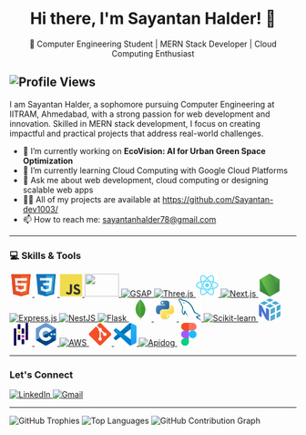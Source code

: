 <h1 align="center">Hi there, I'm Sayantan Halder! 👋</h1>
<p align="center"> 🚀 Computer Engineering Student | MERN Stack Developer | Cloud Computing Enthusiast </p>

![Profile Views](https://komarev.com/ghpvc/?username=Sayantan-dev1003&color=blue)
---

I am Sayantan Halder, a sophomore pursuing Computer Engineering at IITRAM, Ahmedabad, with a strong passion for web development and innovation. Skilled in MERN stack development, I focus on creating impactful and practical projects that address real-world challenges.
- 🔭 I’m currently working on **EcoVision: AI for Urban Green Space Optimization**
- 🌱 I’m currently learning Cloud Computing with Google Cloud Platforms
- 💬 Ask me about web development, cloud computing or designing scalable web apps
- 👨‍💻 All of my projects are available at https://github.com/Sayantan-dev1003/
- 📫 How to reach me: sayantanhalder78@gmail.com

---

### 💻 **Skills & Tools**
 
<a href="https://developer.mozilla.org/en-US/docs/Web/HTML">
  <img src="https://raw.githubusercontent.com/devicons/devicon/master/icons/html5/html5-original.svg" alt="HTML5" width="40" height="40">
</a>
<a href="https://developer.mozilla.org/en-US/docs/Web/CSS">
  <img src="https://raw.githubusercontent.com/devicons/devicon/master/icons/css3/css3-original.svg" alt="CSS3" width="40" height="40">
</a>
<a href="https://www.javascript.com/">
  <img src="https://raw.githubusercontent.com/devicons/devicon/master/icons/javascript/javascript-original.svg" alt="JavaScript" width="40" height="40">
</a>
<a href="https://tailwindcss.com/">
  <img src="https://upload.wikimedia.org/wikipedia/commons/d/d5/Tailwind_CSS_Logo.svg" width="60" height="40">
</a>
<a href="https://greensock.com/gsap/">
  <img src="https://pbs.twimg.com/profile_images/1713633504431394816/h28jJ1qM_400x400.jpg" alt="GSAP" width="55" height="40">
</a>
<a href="https://threejs.org/">
  <img src="https://grant-bartlett.com/build/assets/three-25cfa581.webp" alt="Three.js" width="55" height="40">
</a>
<a href="https://reactjs.org/">
  <img src="https://raw.githubusercontent.com/devicons/devicon/master/icons/react/react-original.svg" alt="React" width="40" height="40">
</a>
<a href="https://nextjs.org/">
  <img src="https://images.ctfassets.net/23aumh6u8s0i/6pjUKboBuFLvCKkE3esaFA/5f2101d6d2add5c615db5e98a553fc44/nextjs.jpeg" alt="Next.js" width="60" height="40">
</a> 
<a href="https://nodejs.org/">
  <img src="https://raw.githubusercontent.com/devicons/devicon/master/icons/nodejs/nodejs-original.svg" alt="Node.js" width="40" height="40">
</a>
<a href="https://expressjs.com/">
  <img src="https://upload.wikimedia.org/wikipedia/commons/6/64/Expressjs.png" alt="Express.js" width="100" height="40">
</a>
<a href="https://nestjs.com/">
  <img src="https://upload.wikimedia.org/wikipedia/commons/a/a8/NestJS.svg" alt="NestJS" width="40" height="40">
</a>
<a href="https://flask.palletsprojects.com/">
  <img src="https://digitalhumanity.co.za/wp-content/uploads/Flask-white.png.webp" alt="Flask" width="40" height="40">
</a> 
<a href="https://www.mongodb.com/">
  <img src="https://raw.githubusercontent.com/devicons/devicon/master/icons/mongodb/mongodb-original.svg" alt="MongoDB" width="40" height="40">
</a>
<a href="https://www.python.org/">
  <img src="https://raw.githubusercontent.com/devicons/devicon/master/icons/python/python-original.svg" alt="Python" width="40" height="40">
</a>
<a href="https://www.mysql.com/">
  <img src="https://raw.githubusercontent.com/devicons/devicon/master/icons/mysql/mysql-original.svg" alt="MySQL" width="40" height="40">
</a>
<a href="https://scikit-learn.org/">
  <img src="https://upload.wikimedia.org/wikipedia/commons/0/05/Scikit_learn_logo_small.svg" alt="Scikit-learn" width="40" height="40">
</a>
<a href="https://numpy.org/">
  <img src="https://raw.githubusercontent.com/devicons/devicon/master/icons/numpy/numpy-original.svg" alt="NumPy" width="40" height="40">
</a>
<a href="https://pandas.pydata.org/">
  <img src="https://raw.githubusercontent.com/devicons/devicon/master/icons/pandas/pandas-original.svg" alt="Pandas" width="40" height="40">
</a>
<a href="https://isocpp.org/">
  <img src="https://raw.githubusercontent.com/devicons/devicon/master/icons/cplusplus/cplusplus-original.svg" alt="C++" width="40" height="40">
</a>
<a href="https://aws.amazon.com/">
  <img src="https://pngset.com/images/amazon-logo-white-aws-logo-background-text-label-dish-meal-transparent-png-1215251.png" alt="AWS" width="60" height="40">
</a>
<a href="https://git-scm.com/">
  <img src="https://raw.githubusercontent.com/devicons/devicon/master/icons/git/git-original.svg" alt="Git" width="40" height="40">
</a>
<a href="https://code.visualstudio.com/">
  <img src="https://raw.githubusercontent.com/devicons/devicon/master/icons/vscode/vscode-original.svg" alt="VS Code" width="40" height="40">
</a>
<a href="https://apidog.com/">
  <img src="https://assets.apidog.com/static/logo/favicon.ico" alt="Apidog" width="40" height="40">
</a>
<a href="https://www.figma.com/">
  <img src="https://raw.githubusercontent.com/devicons/devicon/master/icons/figma/figma-original.svg" alt="Figma" width="40" height="40">
</a>

---

### Let's Connect
<a href="https://www.linkedin.com/in/sayantan-halder/" target="_blank">
  <img src="https://upload.wikimedia.org/wikipedia/commons/thumb/8/81/LinkedIn_icon.svg/2048px-LinkedIn_icon.svg.png" alt="LinkedIn" width="40" height="40">
</a>
<a href="mailto:sayantanhalder@gmail.com" target="_blank">
  <img src="https://upload.wikimedia.org/wikipedia/commons/thumb/7/7e/Gmail_icon_%282020%29.svg/2560px-Gmail_icon_%282020%29.svg.png" alt="Gmail" width="55" height="40">
</a>

---

![GitHub Trophies](https://github-profile-trophy.vercel.app/?username=Sayantan-dev1003&theme=tokyonight&no-frame=true&title=Followers,Stars,Commit,Repositories)
![Top Languages](https://github-readme-stats.vercel.app/api/top-langs/?username=Sayantan-dev1003&layout=compact&theme=tokyonight)
![GitHub Contribution Graph](https://github-readme-stats.vercel.app/api?username=Sayantan-dev1003&show_icons=true&count_private=true&hide=prs&theme=tokyonight)
